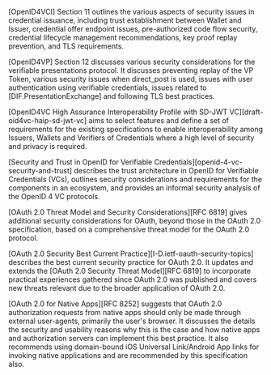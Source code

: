 [OpenID4VCI] Section 11 outlines the various aspects of security issues in credential issuance, including
trust establishment between Wallet and Issuer, credential offer endpoint issues, pre-authorized code flow security,
credential lifecycle management recommendations, key proof replay prevention, and TLS requirements.

[OpenID4VP] Section 12 discusses various security considerations for the verifiable presentations protocol. It discusses
preventing replay of the VP Token, various security issues when direct_post is used, issues with user authentication
using verifiable credentials, issues related to [DIF.PresentationExchange] and following TLS best practices.

[OpenID4VC High Assurance Interoperability Profile with SD-JWT VC][draft-oid4vc-haip-sd-jwt-vc] aims to select features
and define a set of requirements for the existing specifications to enable interoperability among Issuers, Wallets and
Verifiers of Credentials where a high level of security and privacy is required.

[Security and Trust in OpenID for Verifiable Credentials][openid-4-vc-security-and-trust] describes the trust
architecture in OpenID for Verifiable Credentials (VCs), outlines security considerations and requirements for the
components in an ecosystem, and provides an informal security analysis of the OpenID 4 VC protocols.

[OAuth 2.0 Threat Model and Security Considerations][RFC 6819] gives additional security considerations for OAuth,
beyond those in the OAuth 2.0 specification, based on a comprehensive threat model for the OAuth 2.0 protocol.

[OAuth 2.0 Security Best Current Practice][I-D.ietf-oauth-security-topics] describes the best current security practice
for OAuth 2.0. It updates and extends the [OAuth 2.0 Security Threat Model][RFC 6819] to incorporate practical
experiences gathered since OAuth 2.0 was published and covers new threats relevant due to the broader application of
OAuth 2.0.

[OAuth 2.0 for Native Apps][RFC 8252] suggests that OAuth 2.0 authorization requests from native apps should only be
made through external user-agents, primarily the user's browser. It discusses the details the security and usability
reasons why this is the case and how native apps and authorization servers can implement this best practice. It also
recommends using domain-bound iOS Universal Link/Android App links for invoking native applications and are recommended
by this specification also.
